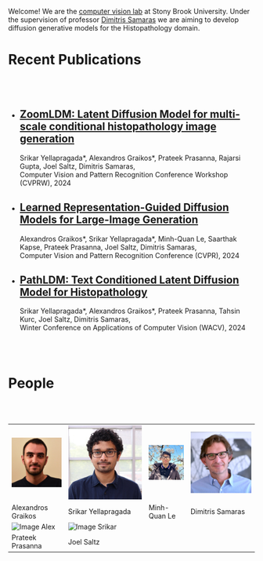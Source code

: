 Welcome! We are the [computer vision lab](https://www3.cs.stonybrook.edu/~cvl/index.html) at Stony Brook University. Under the supervision of professor [Dimitris Samaras](https://www3.cs.stonybrook.edu/~samaras/) we are aiming to develop diffusion generative models for the Histopathology domain.

<h1 style={{fontSize: '32px', textAlign: 'center'}}>Recent Publications</h1>
<br/><br/>

- ## [ZoomLDM: Latent Diffusion Model for multi-scale conditional histopathology image generation](./docs/publications/cvprw_24)
  Srikar Yellapragada*, Alexandros Graikos*, Prateek Prasanna, Rajarsi Gupta, Joel Saltz, Dimitris Samaras, \
  Computer Vision and Pattern Recognition Conference Workshop (CVPRW), 2024

- ## [Learned Representation-Guided Diffusion Models for Large-Image Generation](./docs/publications/cvpr_24)
  Alexandros Graikos*, Srikar Yellapragada*, Minh-Quan Le, Saarthak Kapse, Prateek Prasanna, Joel Saltz, Dimitris Samaras, \
  Computer Vision and Pattern Recognition Conference (CVPR), 2024

- ## [PathLDM: Text Conditioned Latent Diffusion Model for Histopathology](./docs/publications/wacv_24)
  Srikar Yellapragada*, Alexandros Graikos*, Prateek Prasanna, Tahsin Kurc, Joel Saltz, Dimitris Samaras, \
  Winter Conference on Applications of Computer Vision (WACV), 2024

<br/><br/>

<h1 style={{fontSize: '32px', textAlign: 'center'}}>People</h1>
<br/><br/>

<center>
<table class="image-table">
    <tr class="no-bg">
        <td class="circle">
          <a href="https://alexgraikos.github.io" target="_blank">
            <img src="./img/people/alex.jpg" alt="Image Alex" class="circle"></img>
          </a>
        </td>
        <td class="circle">
          <a href="https://srikarym.github.io" target="_blank">
            <img src="./img/people/srikar.jpg" alt="Image Srikar" class="circle"></img>
          </a>
        </td>
        <td class="circle">
          <img src="./img/people/quan.jpg" alt="Image Quan" class="circle"></img>
        </td>
        <td class="circle">
          <a href="https://www3.cs.stonybrook.edu/~samaras/" target="_blank">
            <img src="./img/people/dim6cr.jpg" alt="Image Dimitris" class="circle"></img>
          </a>
        </td>
    </tr>
    <tr class="no-bg">
        <td class="centered">Alexandros Graikos</td>
        <td class="centered">Srikar Yellapragada</td>
        <td class="centered">Minh-Quan Le</td>
        <td class="centered">Dimitris Samaras</td>
    </tr>
    <tr class="no-bg">
        <td class="circle">
          <img src="./img/favicon.ico" alt="Image Alex" class="circle"></img>
        </td>
        <td class="circle">
          <img src="./img/favicon.ico" alt="Image Srikar" class="circle"></img>
        </td>
    </tr>
    <tr class="no-bg">
        <td class="centered">Prateek Prasanna</td>
        <td class="centered">Joel Saltz</td>
    </tr>
</table>
</center>
